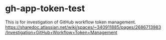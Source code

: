 # gh-app-token-test

This is for investigation of GitHub workflow token management.
https://sharedoc.atlassian.net/wiki/spaces/~340911885/pages/2686713983/Investigation+GitHub+Workflow+Token+Management
